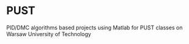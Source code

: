 # PUST
PID/DMC algorithms based projects using Matlab for PUST classes on Warsaw University of Technology

